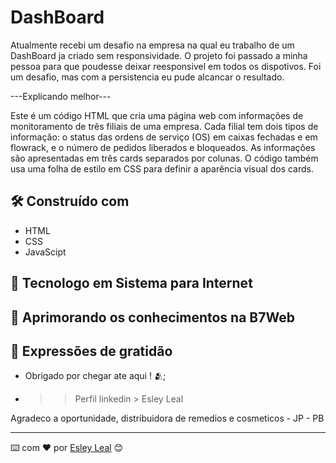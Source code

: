 # DashBoard

Atualmente recebi um desafio na empresa na qual eu trabalho de um DashBoard ja criado sem responsividade. O projeto foi passado a minha pessoa para que poudesse deixar reesponsivel em todos os dispotivos. Foi um desafio, mas com a persistencia eu pude alcancar o resultado.

---Explicando melhor---

Este é um código HTML que cria uma página web com informações de monitoramento de três filiais de uma empresa. Cada filial tem dois tipos de informação: o status das ordens de serviço (OS) em caixas fechadas e em flowrack, e o número de pedidos liberados e bloqueados. As informações são apresentadas em três cards separados por colunas. O código também usa uma folha de estilo em CSS para definir a aparência visual dos cards.

## 🛠️ Construído com

* HTML  
* CSS
* JavaScipt

## 📌 Tecnologo em Sistema para Internet
## 📌 Aprimorando os conhecimentos na B7Web


## 🎁 Expressões de gratidão

* Obrigado por chegar ate aqui ! 🫂;
* >> Perfil linkedin > Esley Leal

Agradeco a oportunidade, distribuidora de remedios e cosmeticos -  JP - PB

---
⌨️ com ❤️ por [Esley Leal](https://gist.github.com/EsleyLeal) 😊
